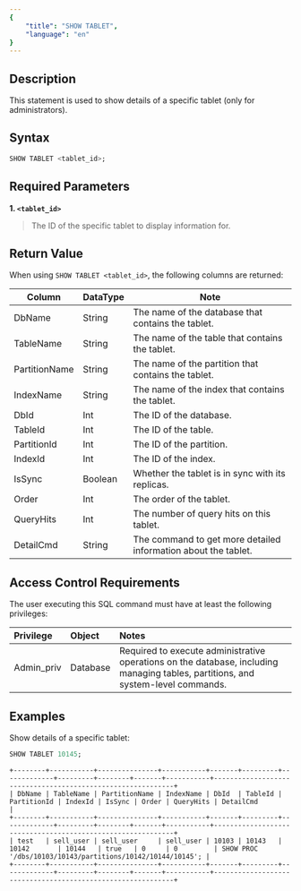 ```yaml
---
{
    "title": "SHOW TABLET",
    "language": "en"
}
---
```


<!--
Licensed to the Apache Software Foundation (ASF) under one
or more contributor license agreements.  See the NOTICE file
distributed with this work for additional information
regarding copyright ownership.  The ASF licenses this file
to you under the Apache License, Version 2.0 (the
"License"); you may not use this file except in compliance
with the License.  You may obtain a copy of the License at

  http://www.apache.org/licenses/LICENSE-2.0

Unless required by applicable law or agreed to in writing,
software distributed under the License is distributed on an
"AS IS" BASIS, WITHOUT WARRANTIES OR CONDITIONS OF ANY
KIND, either express or implied.  See the License for the
specific language governing permissions and limitations
under the License.
-->



## Description

This statement is used to show details of a specific tablet (only for administrators).

## Syntax

```sql
SHOW TABLET <tablet_id>;
```

## Required Parameters

**1. `<tablet_id>`**

> The ID of the specific tablet to display information for.

## Return Value

When using `SHOW TABLET <tablet_id>`, the following columns are returned:

| Column        | DataType | Note                                                                   |
|---------------|----------|------------------------------------------------------------------------|
| DbName        | String   | The name of the database that contains the tablet.                     |
| TableName     | String   | The name of the table that contains the tablet.                        |
| PartitionName | String   | The name of the partition that contains the tablet.                    |
| IndexName     | String   | The name of the index that contains the tablet.                        |
| DbId          | Int      | The ID of the database.                                                |
| TableId       | Int      | The ID of the table.                                                   |
| PartitionId   | Int      | The ID of the partition.                                               |
| IndexId       | Int      | The ID of the index.                                                   |
| IsSync        | Boolean  | Whether the tablet is in sync with its replicas.                       |
| Order         | Int      | The order of the tablet.                                               |
| QueryHits     | Int      | The number of query hits on this tablet.                               |
| DetailCmd     | String   | The command to get more detailed information about the tablet.         |

## Access Control Requirements

The user executing this SQL command must have at least the following privileges:

| Privilege  | Object   | Notes                                                                                                                            |
|:-----------|:---------|:---------------------------------------------------------------------------------------------------------------------------------|
| Admin_priv | Database | Required to execute administrative operations on the database, including managing tables, partitions, and system-level commands. |

## Examples

Show details of a specific tablet:

```sql
SHOW TABLET 10145;
```

```text
+--------+-----------+---------------+-----------+-------+---------+-------------+---------+--------+-------+-----------+------------------------------------------------------------+
| DbName | TableName | PartitionName | IndexName | DbId  | TableId | PartitionId | IndexId | IsSync | Order | QueryHits | DetailCmd                                                  |
+--------+-----------+---------------+-----------+-------+---------+-------------+---------+--------+-------+-----------+------------------------------------------------------------+
| test   | sell_user | sell_user     | sell_user | 10103 | 10143   | 10142       | 10144   | true   | 0     | 0         | SHOW PROC '/dbs/10103/10143/partitions/10142/10144/10145'; |
+--------+-----------+---------------+-----------+-------+---------+-------------+---------+--------+-------+-----------+------------------------------------------------------------+
```
